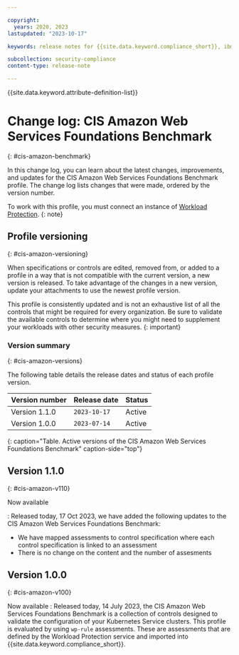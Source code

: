```yaml
---

copyright:
  years: 2020, 2023
lastupdated: "2023-10-17"

keywords: release notes for {{site.data.keyword.compliance_short}}, ibm security best practices, profile changes, enhancements, fixes, improvements

subcollection: security-compliance
content-type: release-note

---
```


{{site.data.keyword.attribute-definition-list}}

# Change log: CIS Amazon Web Services Foundations Benchmark
{: #cis-amazon-benchmark}

In this change log, you can learn about the latest changes, improvements, and updates for the CIS Amazon Web Services Foundations Benchmark profile. The change log lists changes that were made, ordered by the version number.


To work with this profile, you must connect an instance of [Workload Protection](/docs/security-compliance?topic=security-compliance-setup-workload-protection).
{: note}


## Profile versioning
{: #cis-amazon-versioning}

When specifications or controls are edited, removed from, or added to a profile in a way that is not compatible with the current version, a new version is released. To take advantage of the changes in a new version, update your attachments to use the newest profile version.

This profile is consistently updated and is not an exhaustive list of all the controls that might be required for every organization. Be sure to validate the available controls to determine where you might need to supplement your workloads with other security measures.
{: important}



### Version summary
{: #cis-amazon-versions}

The following table details the release dates and status of each profile version.



| Version number | Release date | Status |
|:---------------|:-------------|:-------|
| Version 1.1.0 | `2023-10-17` | Active |
| Version 1.0.0 | `2023-07-14` | Active |
{: caption="Table. Active versions of the CIS Amazon Web Services Foundations Benchmark" caption-side="top"}

## Version 1.1.0
{: #cis-amazon-v110}

Now available

:   Released today, 17 Oct 2023, we have added the following updates to the CIS Amazon Web Services Foundations Benchmark:
- We have mapped assessments to control specification where each control specification is linked to an assessment
- There is no change on the content and the number of assesments

## Version 1.0.0
{: #cis-amazon-v100}

Now available
:   Released today, 14 July 2023, the CIS Amazon Web Services Foundations Benchmark is a collection of controls designed to validate the configuration of your Kubernetes Service clusters. This profile is evaluated by using `wp-rule` assessments. These are assessments that are defined by the Workload Protection service and imported into {{site.data.keyword.compliance_short}}.
